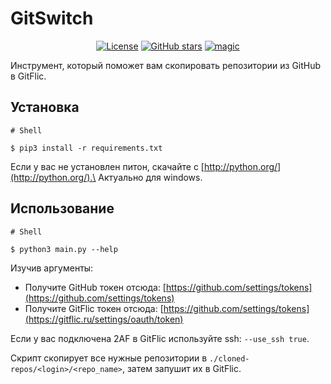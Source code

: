 # GitSwitch

<p class="text-center" align="center">
    <a href="https://gitflic.ru/project/dbi471/git-switch/blob?file=LICENSE"><img alt="License" src="https://img.shields.io/github/license/SantaSpeen/git-switch?style=for-the-badge"></a>    
    <a href="#"><img alt="GitHub stars" src="https://img.shields.io/github/stars/SantaSpeen/git-switch?style=for-the-badge"></a>    
    <a href="https://gitflic.ru/user/santaspeen"><img src="https://img.santaspeen.ru/github/magic.svg" alt="magic"></a>
</p>

Инструмент, который поможет вам скопировать репозитории из GitHub в GitFlic.

## Установка

```shell
# Shell

$ pip3 install -r requirements.txt
```

Если у вас не установлен питон, скачайте с [http://python.org/](http://python.org/).\
Актуально для windows.

## Использование 

```shell
# Shell

$ python3 main.py --help
```

Изучив аргументы:

* Получите GitHub токен отсюда: [https://github.com/settings/tokens](https://github.com/settings/tokens)
* Получите GitFlic токен отсюда: [https://github.com/settings/tokens](https://gitflic.ru/settings/oauth/token)

Если у вас подключена 2AF в GitFlic используйте ssh: `--use_ssh true`.

Скрипт скопирует все нужные репозитории в `./cloned-repos/<login>/<repo_name>`, затем запушит их в GitFlic.
